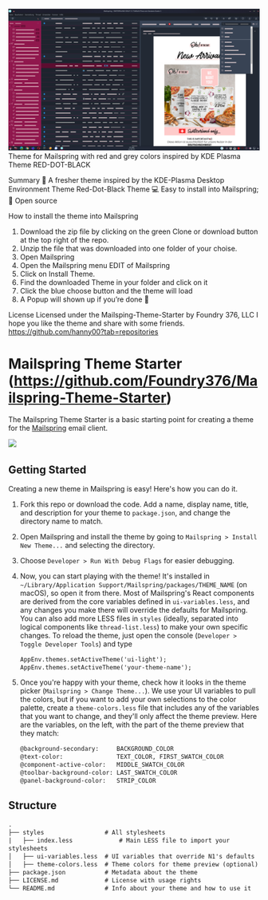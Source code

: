 ![Screenshot](screenshot/Screenshot_1.png)
Theme for Mailspring with red and grey colors inspired by KDE Plasma Theme RED-DOT-BLACK

Summary 
📍 A fresher theme inspired by the KDE-Plasma Desktop Environment Theme Red-Dot-Black Theme
💻 Easy to install into Mailspring; 🎉 Open source 

How to install the theme into Mailspring 
1. Download the zip file by clicking on the green Clone or download button at the top right of the repo.
2. Unzip the file that was downloaded into one folder of your choise.
3. Open Mailspring
4. Open the Mailspring menu EDIT of Mailspring
5. Click on Install Theme. 
6. Find the downloaded Theme in your folder and click on it
7. Click the blue choose button and the theme will load
8. A Popup will shown up if you’re done 🎉

                                                                                 

License 
Licensed under the Mailsping-Theme-Starter by Foundry 376, LLC 
I hope you like the theme and share with some friends. 
https://github.com/hanny00?tab=repositories


# Mailspring Theme Starter (https://github.com/Foundry376/Mailspring-Theme-Starter)

The Mailspring Theme Starter is a basic starting point for creating a theme for
the [Mailspring](http://www.getmailspring.com/) email client.

<img src="https://raw.githubusercontent.com/Foundry376/Mailspring-Theme-Starter/master/screenshot/custom-theme.png" />

## Getting Started

Creating a new theme in Mailspring is easy! Here's how you can do it.

1. Fork this repo or download the code. Add a name, display name, title, and
   description for your theme to `package.json`, and change the directory name
   to match.

2. Open Mailspring  and install the theme by going to `Mailspring > Install New Theme...`
   and selecting the directory.

3. Choose `Developer > Run With Debug Flags` for easier debugging.

4. Now, you can start playing with the theme! It's installed in
   `~/Library/Application Support/Mailspring/packages/THEME_NAME` (on macOS), so
   open it from there. Most of Mailspring's React components are derived from
   the core variables defined in `ui-variables.less`, and any changes you make
   there will override the defaults for Mailspring. You can also add more LESS
   files in `styles` (ideally, separated into logical components like
   `thread-list.less`) to make your own specific changes. To reload the theme,
   just open the console (`Developer > Toggle Developer Tools`) and type

   ```
   AppEnv.themes.setActiveTheme('ui-light');
   AppEnv.themes.setActiveTheme('your-theme-name');
   ```

5. Once you're happy with your theme, check how it looks in the theme picker
   (`Mailspring > Change Theme...`). We use your UI variables to pull the
   colors, but if you want to add your own selections to the color palette,
   create a `theme-colors.less` file that includes any of the variables that you
   want to change, and they'll only affect the theme preview. Here are the
   variables, on the left, with the part of the theme preview that they match:

   ```
   @background-secondary:     BACKGROUND_COLOR
   @text-color:               TEXT_COLOR, FIRST_SWATCH_COLOR
   @component-active-color:   MIDDLE_SWATCH_COLOR
   @toolbar-background-color: LAST_SWATCH_COLOR
   @panel-background-color:   STRIP_COLOR
   ```

## Structure

```
.
├── styles                 # All stylesheets
|   ├── index.less             # Main LESS file to import your stylesheets
│   ├── ui-variables.less  # UI variables that override N1's defaults
│   ├── theme-colors.less  # Theme colors for theme preview (optional)
├── package.json           # Metadata about the theme
├── LICENSE.md             # License with usage rights
└── README.md              # Info about your theme and how to use it
```
